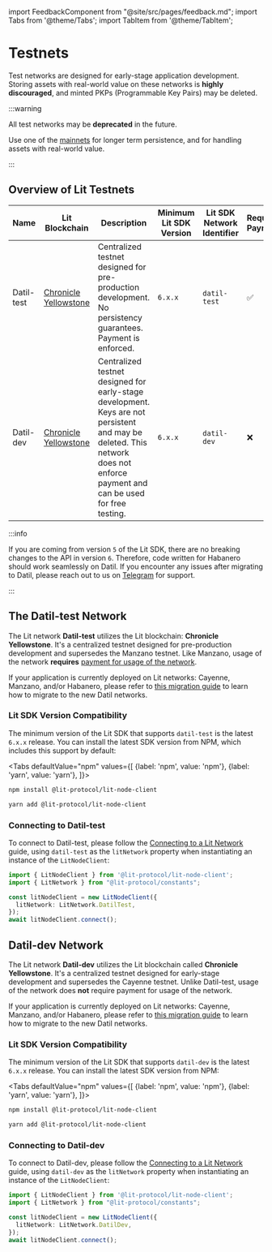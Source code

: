 import FeedbackComponent from "@site/src/pages/feedback.md";
import Tabs from '@theme/Tabs';
import TabItem from '@theme/TabItem';

# Testnets

Test networks are designed for early-stage application development. Storing assets with real-world value on these networks is **highly discouraged**, and minted PKPs (Programmable Key Pairs) may be deleted.

:::warning

All test networks may be **deprecated** in the future.

Use one of the [mainnets](./mainnets) for longer term persistence, and for handling assets with real-world value.

:::

## Overview of Lit Testnets

| Name       | Lit Blockchain                                                      | Description                                                                                                                                                                   | Minimum Lit SDK Version | Lit SDK Network Identifier | Requires Payment |
|------------|---------------------------------------------------------------------|-------------------------------------------------------------------------------------------------------------------------------------------------------------------------------|-------------------------|----------------------------|------------------|
| Datil-test | [Chronicle Yellowstone](./lit-blockchains/chronicle-yellowstone.md) | Centralized testnet designed for pre-production development. No persistency guarantees. Payment is enforced.                                                                  | `6.x.x`                | `datil-test`               | ✅                |
| Datil-dev  | [Chronicle Yellowstone](./lit-blockchains/chronicle-yellowstone.md) | Centralized testnet designed for early-stage development. Keys are not persistent and may be deleted. This network does not enforce payment and can be used for free testing. | `6.x.x`                | `datil-dev`                | ❌                |

:::info

If you are coming from version `5` of the Lit SDK, there are no breaking changes to the API in version `6`. Therefore, code written for Habanero should work seamlessly on Datil. If you encounter any issues after migrating to Datil, please reach out to us on [Telegram](https://t.me/+aa73FAF9Vp82ZjJh) for support.

:::

## The Datil-test Network

The Lit network **Datil-test** utilizes the Lit blockchain: **Chronicle Yellowstone**. It's a centralized testnet designed for pre-production development and supersedes the Manzano testnet. Like Manzano, usage of the network **requires** [payment for usage of the network](../../../paying-for-lit/overview.md).

If your application is currently deployed on Lit networks: Cayenne, Manzano, and/or Habanero, please refer to [this migration guide](./migrating-to-datil) to learn how to migrate to the new Datil networks.

### Lit SDK Version Compatibility

The minimum version of the Lit SDK that supports `datil-test` is the latest `6.x.x` release. You can install the latest SDK version from NPM, which includes this support by default:

<Tabs
defaultValue="npm"
values={[
{label: 'npm', value: 'npm'},
{label: 'yarn', value: 'yarn'},
]}>
<TabItem value="npm">

```bash
npm install @lit-protocol/lit-node-client
```

</TabItem>

<TabItem value="yarn">

```bash
yarn add @lit-protocol/lit-node-client
```

</TabItem>
</Tabs>

### Connecting to Datil-test

To connect to Datil-test, please follow the [Connecting to a Lit Network](../../../../build/getting-started/connecting-to-lit) guide, using `datil-test` as the `litNetwork` property when instantiating an instance of the `LitNodeClient`:

```ts
import { LitNodeClient } from '@lit-protocol/lit-node-client';
import { LitNetwork } from "@lit-protocol/constants";

const litNodeClient = new LitNodeClient({
  litNetwork: LitNetwork.DatilTest,
});
await litNodeClient.connect();
```

## Datil-dev Network

The Lit network **Datil-dev** utilizes the Lit blockchain called **Chronicle Yellowstone**. It's a centralized testnet designed for early-stage development and supersedes the Cayenne testnet. Unlike Datil-test, usage of the network does **not** require payment for usage of the network.

If your application is currently deployed on Lit networks: Cayenne, Manzano, and/or Habanero, please refer to [this migration guide](./migrating-to-datil) to learn how to migrate to the new Datil networks.

### Lit SDK Version Compatibility

The minimum version of the Lit SDK that supports `datil-dev` is the latest `6.x.x` release. You can install the latest SDK version from NPM:

<Tabs
defaultValue="npm"
values={[
{label: 'npm', value: 'npm'},
{label: 'yarn', value: 'yarn'},
]}>
<TabItem value="npm">

```bash
npm install @lit-protocol/lit-node-client
```

</TabItem>

<TabItem value="yarn">

```bash
yarn add @lit-protocol/lit-node-client
```

</TabItem>
</Tabs>

### Connecting to Datil-dev

To connect to Datil-dev, please follow the [Connecting to a Lit Network](../../../../build/getting-started/connecting-to-lit) guide, using `datil-dev` as the `litNetwork` property when instantiating an instance of the `LitNodeClient`:

```ts
import { LitNodeClient } from '@lit-protocol/lit-node-client';
import { LitNetwork } from "@lit-protocol/constants";

const litNodeClient = new LitNodeClient({
  litNetwork: LitNetwork.DatilDev,
});
await litNodeClient.connect();
```

<FeedbackComponent/>

